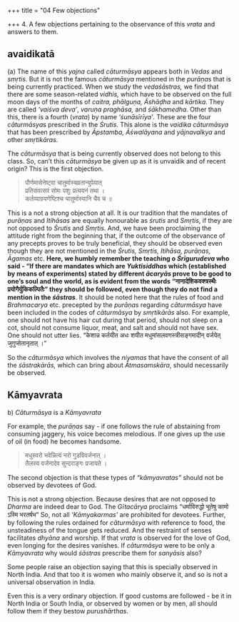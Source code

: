+++
title = "04 Few objections"

+++
4. A few objections pertaining to the observance of this *vrata* and answers to them.

## avaidikatā
\(a\) The name of this *yajna* called *cāturmāsya* appears both in *Vedas* and *smṛtis*. But it is not the famous *cāturmāsya* mentioned in the *purāṇa*s that is being currently practiced. When we study the *vedaśāstras,* we find that there are some season-related *vidhis,* which have to be observed on the full moon days of the months of *caitra, phālguṇa, Āshāḍha* and *kārtika*. They are called *‘vaiśva deva’*, *varuṇa praghāsa,* and *śākhamedha*. Other than this, there is a fourth \(*vrata*\) by name *‘śunāsīrīya’*. These are the four *cāturmāsya*s prescribed in the *Śrutis*. This alone is the *vaidika cāturmāsya* that has been prescribed by *Āpstamba, Āśwalāyana* and *yājnavalkya* and other *smṛtikāras*.

The *cāturmāsya* that is being currently observed does not belong to this class. So, can’t this *cāturmāsya* be given up as it is unvaidik and of recent origin? This is the first objection.

> पौर्णमासेनेष्ट्वा चातुर्मास्यव्रतान्युपेयात्   
> प्रतिसंवत्सरं सोमः पशुः प्रत्ययनं तथा ।   
> कर्तव्याग्रयणेष्टिश्च चातुर्मास्यानि चैव च ॥ 

This is a not a strong objection at all. It is our tradition that the mandates of *purāṇas* and *Itihāsas* are equally honourable as *śrutis* and *Smṛtis*, if they are not opposed to *Śrutis* and *Smṛtis*. And, we have been proclaiming the attitude right from the beginning that, if the outcome of the observance of any precepts proves to be truly beneficial, they should be observed even though they are not mentioned in the *Śrutis, Smṛtis, Itihāsa, purāṇas, Āgamas* etc. **Here, we humbly remember the teaching o *Śrīgurudeva* who said - “If there are mandates which are *Yuktisiddhas* which \(established by means of experiments\) stated by different *ācaryās* prove to be good to one’s soul and the world, as is evident from the words “नानादेशिकवक्त्रस्थैः प्रयोगैर्युकिकल्पितैः” they should be followed, even though they do not find a mention in the *śāstras***. It should be noted here that the rules of food and *Brahmacarya* etc. precepted by the *purāṇas* regarding *cāturmāsya* have been included in the codes of *cāturmāsya* by *smṛtikārās* also. For example, one should not have his hair cut during that period, should not sleep on a cot, should not consume liquor, meat, and salt and should not have sex. One should not utter lies. “केशान्न कर्तयीत अधः शयीत मधुमांसलवणस्त्रीसङ्गमादीन् वर्जयेत् जुगुप्सेतानृतात् ।”

So the *cāturmāsya* which involves the *niyamas* that have the consent of all the *śāstrakārās,* which can bring about *Ātmasamskāra*, should necessarily be observed.

##  Kāmyavrata
b\) *Cāturmāsya* is a *Kāmyavrata*

For example, the *purāṇas* say - if one follows the rule of abstaining from consuming jaggery, his voice becomes melodious. If one gives up the use of oil \(in food\) he becomes handsome.

> मधुस्वरो भवेन्नित्यं नरो गुडविवर्जनात् ।   
> तैलस्य वर्जनादेव सुन्दराङ्गः प्रजायते । 

The second objection is that these types of *“kāmyavratas”* should not be observed by devotees of God.

This is not a strong objection. Because desires that are not opposed to *Dharma* are indeed dear to God. The *Gītacārya* proclaims “धर्माविरुद्धो भूतेषु कामो ऽस्मि भरतर्षभ” So, not all *‘Kāmyakarmas’* are prohibited for devotees. Further, by following the rules ordained for *cāturmāsya* with reference to food, the unsteadiness of the tongue gets reduced. And the restraint of senses facilitates *dhyāna* and worship. If that *vrata* is observed for the love of God, even longing for the desires vanishes. If *cāturmāsya* were to be only a *Kāmyavrata* why would *śāstras* prescribe them for *sanyāsis* also?

Some people raise an objection saying that this is specially observed in North India. And that too it is women who mainly observe it, and so is not a universal observation in India.

Even this is a very ordinary objection. If good customs are followed - be it in North India or South India, or observed by women or by men, all should follow them if they bestow *purushārthas*.
